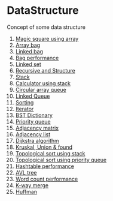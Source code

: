 # DataStructure
Concept of some data structure

1. [Magic square using array](https://github.com/Yoon-jae/Data_Structure/tree/master/DS01_01(MagicSqaure%20using%20Array)/src)
2. [Array bag](https://github.com/Yoon-jae/Data_Structure/tree/master/DS01_02(Array%20Bag)/src)
3. [Linked bag](https://github.com/Yoon-jae/Data_Structure/tree/master/DS01_03(Linked%20Bag)/src)
4. [Bag performance](https://github.com/Yoon-jae/Data_Structure/tree/master/DS01_04(Bag%20Performance)/src)
5. [Linked set](https://github.com/Yoon-jae/Data_Structure/tree/master/DS01_05(Linked%20Set)/src)
6. [Recursive and Structure](https://github.com/Yoon-jae/Data_Structure/tree/master/DS01_06(Recursive%20and%20Structure)/src)
7. [Stack](https://github.com/Yoon-jae/Data_Structure/tree/master/DS01_07(Stack)/src)
8. [Calculator using stack](https://github.com/Yoon-jae/Data_Structure/tree/master/DS01_08(Calculator%20using%20Stack)/src)
9. [Circular array queue](https://github.com/Yoon-jae/Data_Structure/tree/master/DS01_09(Circular%20Array%20Queue)/src)
10. [Linked Queue](https://github.com/Yoon-jae/Data_Structure/tree/master/DS01_10(Linked%20Queue)/src)
11. [Sorting](https://github.com/Yoon-jae/Data_Structure/tree/master/DS01_11(Sorting)/src)
12. [Iterator](https://github.com/Yoon-jae/Data_Structure/tree/master/DS01_12(Iterator)/src)
13. [BST Dictionary](https://github.com/Yoon-jae/Data_Structure/tree/master/DS01_13(BST%20Dictionary)/src)
14. [Priority queue](https://github.com/Yoon-jae/Data_Structure/tree/master/DS01_14(Priority%20Queue)/src)
15. [Adjacency matrix](https://github.com/Yoon-jae/Data_Structure/tree/master/DS02_01_1(AdjacencyMatrix)/src)
16. [Adjacency list](https://github.com/Yoon-jae/Data_Structure/tree/master/DS02_01_2(AdjacencyList)/src)
17. [Dijkstra algorithm](https://github.com/Yoon-jae/Data_Structure/tree/master/DS02_02(Dijkstra))
18. [Kruskal, Union & found](https://github.com/Yoon-jae/Data_Structure/tree/master/DS02_03(Kruskal%2C%20U%26F))
19. [Topological sort using stack](https://github.com/Yoon-jae/Data_Structure/tree/master/DS02_04_01(Topological%20Sort%20using%20Stack))
20. [Topological sort using priority queue](https://github.com/Yoon-jae/Data_Structure/tree/master/DS02_04_02(Topological%20Sort%20using%20Prirority%20Queue))
21. [Hashtable performance](https://github.com/Yoon-jae/Data_Structure/tree/master/DS02_05(HashTable%20Performance)/src)
22. [AVL tree](https://github.com/Yoon-jae/Data_Structure/tree/master/DS02_06(AVLTree))
23. [Word count performance](https://github.com/Yoon-jae/Data_Structure/tree/master/DS02_07(Word%20Count%20Performance))
24. [K-way merge](https://github.com/Yoon-jae/Data_Structure/tree/master/DS02_08(K-Way%20Merge)/src)
25. [Huffman](https://github.com/Yoon-jae/Data_Structure/tree/master/DS02_09(Huffman))


